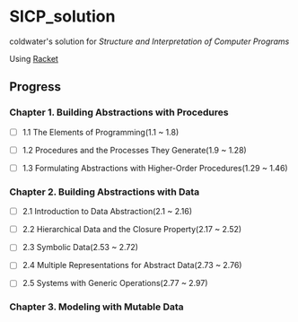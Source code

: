 # SICP_solution

coldwater's solution for *Structure and Interpretation of Computer Programs*

Using [Racket](https://www.racket-lang.org)

## Progress

### Chapter 1. Building Abstractions with Procedures

- [ ] 1.1 The Elements of Programming(1.1 ~ 1.8)

- [ ] 1.2 Procedures and the Processes They Generate(1.9 ~ 1.28)

- [ ] 1.3 Formulating Abstractions with Higher-Order Procedures(1.29 ~ 1.46)

### Chapter 2. Building Abstractions with Data

- [ ] 2.1 Introduction to Data Abstraction(2.1 ~ 2.16)

- [ ] 2.2 Hierarchical Data and the Closure Property(2.17 ~ 2.52)

- [ ] 2.3 Symbolic Data(2.53 ~ 2.72)

- [ ] 2.4 Multiple Representations for Abstract Data(2.73 ~ 2.76)

- [ ] 2.5 Systems with Generic Operations(2.77 ~ 2.97)

### Chapter 3. Modeling with Mutable Data


